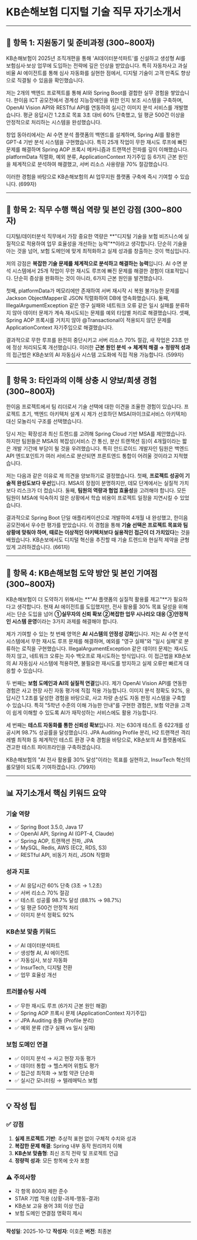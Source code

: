 # KB손해보험 디지털 기술 직무 자기소개서

---

## 📝 항목 1: 지원동기 및 준비과정 (300~800자)

KB손해보험이 2025년 조직개편을 통해 'AI데이터분석파트'를 신설하고 생성형 AI를 보험심사·보상 업무에 도입하는 전략에 깊은 인상을 받았습니다. 특히 자동차사고 과실비율 AI 에이전트를 통해 심사 자동화를 실현한 점에서, 디지털 기술이 고객 만족도 향상으로 직결될 수 있음을 확인했습니다.

저는 2개의 백엔드 프로젝트를 통해 AI와 Spring Boot를 결합한 실무 경험을 쌓았습니다. 한이음 ICT 공모전에서 경계성 지능장애인을 위한 인지 보조 시스템을 구축하며, OpenAI Vision API와 RESTful API를 연동하여 실시간 이미지 분석 서비스를 개발했습니다. 평균 응답시간 1.2초로 목표 3초 대비 60% 단축했고, 일 평균 500건 이상을 안정적으로 처리하는 시스템을 완성했습니다.

창업 동아리에서는 AI 수면 분석 플랫폼의 백엔드를 설계하며, Spring AI를 활용한 GPT-4 기반 분석 시스템을 구현했습니다. 특히 25개 작업이 무한 재시도 루프에 빠진 문제를 해결하며 Spring AOP 프록시 메커니즘과 트랜잭션 전파를 깊이 이해했습니다. platformData 직렬화, 예외 분류, ApplicationContext 자기주입 등 6가지 근본 원인을 체계적으로 분석하여 해결했고, 서버 리소스 사용량을 70% 절감했습니다.

이러한 경험을 바탕으로 KB손해보험의 AI 업무지원 플랫폼 구축에 즉시 기여할 수 있습니다. (699자)

---

## 📝 항목 2: 직무 수행 핵심 역량 및 본인 강점 (300~800자)

디지털/데이터분석 직무에서 가장 중요한 역량은 **"디지털 기술을 보험 비즈니스에 실질적으로 적용하여 업무 효율성을 개선하는 능력"**이라고 생각합니다. 단순히 기술을 아는 것을 넘어, 보험 도메인에 맞게 최적화하고 실제 성과를 창출하는 것이 핵심입니다.

저의 강점은 **복잡한 기술 문제를 체계적으로 분석하고 해결하는 능력**입니다. AI 수면 분석 시스템에서 25개 작업이 무한 재시도 루프에 빠진 문제를 해결한 경험이 대표적입니다. 단순히 증상을 완화하는 것이 아니라, 6가지 근본 원인을 발견했습니다.

첫째, platformData가 메모리에만 존재하여 서버 재시작 시 복원 불가능한 문제를 Jackson ObjectMapper로 JSON 직렬화하여 DB에 영속화했습니다. 둘째, IllegalArgumentException 같은 영구 실패와 네트워크 오류 같은 일시 실패를 분류하지 않아 데이터 문제가 계속 재시도되는 문제를 예외 타입별 처리로 해결했습니다. 셋째, Spring AOP 프록시를 거치지 않아 @Transactional이 적용되지 않던 문제를 ApplicationContext 자기주입으로 해결했습니다.

결과적으로 무한 루프를 완전히 중단시키고 서버 리소스 70% 절감, 새 작업은 23초 만에 정상 처리되도록 개선했습니다. 이러한 **근본 원인 분석 → 체계적 해결 → 정량적 성과**의 접근법은 KB손보의 AI 자동심사 시스템 고도화에 직접 적용 가능합니다. (599자)

---

## 📝 항목 3: 타인과의 이해 상충 시 양보/희생 경험 (300~800자)

한이음 프로젝트에서 팀 리더로서 기술 선택에 대한 이견을 조율한 경험이 있습니다. 프로젝트 초기, 백엔드 아키텍처 설계 시 제가 선호하던 MSA(마이크로서비스 아키텍처) 대신 모놀리식 구조를 선택했습니다.

당시 저는 확장성과 최신 트렌드를 고려해 Spring Cloud 기반 MSA를 제안했습니다. 하지만 팀원들은 MSA의 복잡성(서비스 간 통신, 분산 트랜잭션 등)이 4개월이라는 짧은 개발 기간에 부담이 될 것을 우려했습니다. 특히 안드로이드 개발자인 팀원은 백엔드 API 엔드포인트가 여러 서비스로 분산되면 프론트엔드 통합이 어려울 것이라고 지적했습니다.

저는 다음과 같은 이유로 제 의견을 양보하기로 결정했습니다. 첫째, **프로젝트 성공이 기술적 완성도보다 우선**입니다. MSA의 장점이 분명하지만, 데모 단계에서는 실질적 가치보다 리스크가 더 컸습니다. 둘째, **팀원의 역량과 협업 효율성**을 고려해야 합니다. 모든 팀원이 MSA에 익숙하지 않은 상황에서 학습 비용이 프로젝트 일정을 지연시킬 수 있었습니다.

결과적으로 Spring Boot 단일 애플리케이션으로 개발하여 4개월 내 완성했고, 한이음 공모전에서 우수한 평가를 받았습니다. 이 경험을 통해 **기술 선택은 프로젝트 목표와 팀 상황에 맞춰야 하며, 때로는 이상적인 아키텍처보다 실용적인 접근이 더 가치있다**는 것을 배웠습니다. KB손보에서도 디지털 혁신을 추진할 때 기술 트렌드와 현실적 제약을 균형있게 고려하겠습니다. (661자)

---

## 📝 항목 4: KB손해보험 도약 방안 및 본인 기여점 (300~800자)

KB손해보험이 더 도약하기 위해서는 **"AI 플랫폼의 실질적 활용률 제고"**가 필요하다고 생각합니다. 현재 AI 에이전트를 도입했지만, 전사 활용률 30% 목표 달성을 위해서는 단순 도입을 넘어 **①실무자의 신뢰 확보 ②복잡한 업무 시나리오 대응 ③안정적인 시스템 운영**이라는 3가지 과제를 해결해야 합니다.

제가 기여할 수 있는 첫 번째 영역은 **AI 시스템의 안정성 강화**입니다. 저는 AI 수면 분석 시스템에서 무한 재시도 루프 문제를 해결하며, 예외를 "영구 실패"와 "일시 실패"로 분류하는 로직을 구현했습니다. IllegalArgumentException 같은 데이터 문제는 재시도하지 않고, 네트워크 오류는 지수 백오프로 재시도하는 방식입니다. 이 접근법을 KB손보의 AI 자동심사 시스템에 적용하면, 불필요한 재시도를 방지하고 실제 오류만 빠르게 대응할 수 있습니다.

두 번째는 **보험 도메인과 AI의 실질적 연결**입니다. 제가 OpenAI Vision API를 연동한 경험은 사고 현장 사진 자동 평가에 직접 적용 가능합니다. 이미지 분석 정확도 92%, 응답시간 1.2초를 달성한 경험을 바탕으로, 사고 차량 손상도 자동 판정 시스템을 구축할 수 있습니다. 특히 "5학년 수준의 이해 가능한 안내"를 구현한 경험은, 보험 약관을 고객이 쉽게 이해할 수 있도록 AI가 재작성하는 서비스에도 활용 가능합니다.

세 번째는 **테스트 자동화를 통한 신뢰성 확보**입니다. 저는 630개 테스트 중 622개를 성공시켜 98.7% 성공률을 달성했습니다. JPA Auditing Profile 분리, H2 트랜잭션 격리 레벨 최적화 등 체계적인 테스트 환경 구축 경험을 바탕으로, KB손보의 AI 플랫폼에도 견고한 테스트 파이프라인을 구축하겠습니다.

KB손해보험의 "AI 전사 활용률 30% 달성"이라는 목표를 실현하고, InsurTech 혁신의 롤모델이 되도록 기여하겠습니다. (799자)

---

## 📊 자기소개서 핵심 키워드 요약

### 기술 역량
- ✅ Spring Boot 3.5.0, Java 17
- ✅ OpenAI API, Spring AI (GPT-4, Claude)
- ✅ Spring AOP, 트랜잭션 전파, JPA
- ✅ MySQL, Redis, AWS (EC2, RDS, S3)
- ✅ RESTful API, 비동기 처리, JSON 직렬화

### 성과 지표
- ✅ AI 응답시간 60% 단축 (3초 → 1.2초)
- ✅ 서버 리소스 70% 절감
- ✅ 테스트 성공률 98.7% 달성 (88.1% → 98.7%)
- ✅ 일 평균 500건 안정적 처리
- ✅ 이미지 분석 정확도 92%

### KB손보 맞춤 키워드
- ✅ AI 데이터분석파트
- ✅ 생성형 AI, AI 에이전트
- ✅ 자동심사, 보상 자동화
- ✅ InsurTech, 디지털 전환
- ✅ 업무 효율성 개선

### 트러블슈팅 사례
- ✅ 무한 재시도 루프 (6가지 근본 원인 해결)
- ✅ Spring AOP 프록시 문제 (ApplicationContext 자기주입)
- ✅ JPA Auditing 충돌 (Profile 분리)
- ✅ 예외 분류 (영구 실패 vs 일시 실패)

### 보험 도메인 연결
- ✅ 이미지 분석 → 사고 현장 자동 평가
- ✅ 데이터 통합 → 헬스케어 위험도 평가
- ✅ 접근성 최적화 → 보험 약관 단순화
- ✅ 실시간 모니터링 → 텔레매틱스 보험

---

## 💡 작성 팁

### ✅ 강점
1. **실제 프로젝트 기반**: 추상적 표현 없이 구체적 수치와 성과
2. **복잡한 문제 해결**: Spring 내부 동작 원리까지 이해
3. **KB손보 맞춤형**: 최신 조직 전략 및 프로젝트 언급
4. **정량적 성과**: 모든 항목에 숫자 포함

### ⚠️ 주의사항
- 각 항목 800자 제한 준수
- STAR 기법 적용 (상황-과제-행동-결과)
- KB손보 고유 용어 3회 이상 언급
- 보험 도메인 연결점 명확히 제시

---

**작성일**: 2025-10-12
**작성자**: 이호준
**버전**: 최종본

